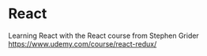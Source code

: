 # React
Learning React with the React course from Stephen Grider
https://www.udemy.com/course/react-redux/
